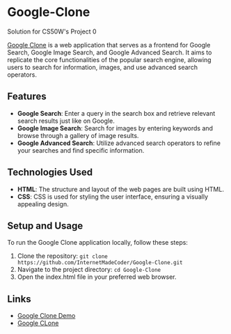 # Google-Clone
Solution for CS50W's Project 0

[Google Clone](https://internetmadecoder.github.io/Google-Clone/) is a web application that serves as a frontend for Google Search, Google Image Search, and Google Advanced Search. It aims to replicate the core functionalities of the popular search engine, allowing users to search for information, images, and use advanced search operators.

## Features
- **Google Search**: Enter a query in the search box and retrieve relevant search results just like on Google.
- **Google Image Search**: Search for images by entering keywords and browse through a gallery of image results.
- **Google Advanced Search**: Utilize advanced search operators to refine your searches and find specific information.

## Technologies Used
- **HTML**: The structure and layout of the web pages are built using HTML.
- **CSS**: CSS is used for styling the user interface, ensuring a visually appealing design.

## Setup and Usage
To run the Google Clone application locally, follow these steps:

1. Clone the repository: `git clone https://github.com/InternetMadeCoder/Google-Clone.git`
2. Navigate to the project directory: `cd Google-Clone`
3. Open the index.html file in your preferred web browser.

## Links
- [Google Clone Demo](https://youtu.be/_wa473uWuOA)
- [Google CLone](https://internetmadecoder.github.io/Google-Clone/)
